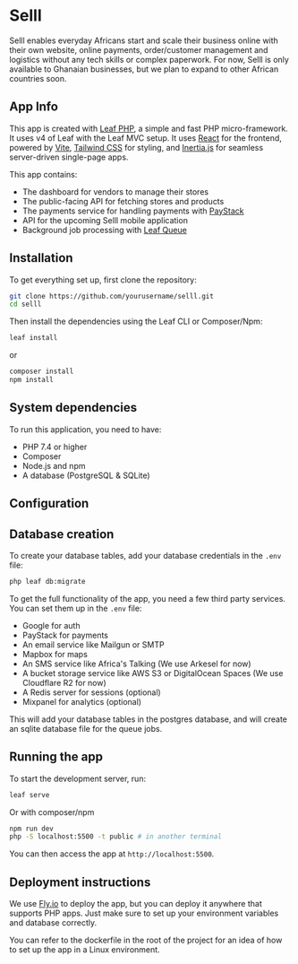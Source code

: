 # Selll

Selll enables everyday Africans start and scale their business online with their own website, online payments, order/customer management and logistics without any tech skills or complex paperwork. For now, Selll is only available to Ghanaian businesses, but we plan to expand to other African countries soon.

## App Info

This app is created with [Leaf PHP](https://leafphp.dev), a simple and fast PHP micro-framework. It uses v4 of Leaf with the Leaf MVC setup. It uses [React](https://reactjs.org/) for the frontend, powered by [Vite](https://vitejs.dev/), [Tailwind CSS](https://tailwindcss.com/) for styling, and [Inertia.js](https://inertiajs.com/) for seamless server-driven single-page apps.

This app contains:

- The dashboard for vendors to manage their stores
- The public-facing API for fetching stores and products
- The payments service for handling payments with [PayStack](https://paystack.com)
- API for the upcoming Selll mobile application
- Background job processing with [Leaf Queue](https://leafphp.dev/docs/utils/queues)

## Installation

To get everything set up, first clone the repository:

```bash
git clone https://github.com/yourusername/selll.git
cd selll
```

Then install the dependencies using the Leaf CLI or Composer/Npm:

```bash
leaf install
```

or

```bash
composer install
npm install
```

## System dependencies

To run this application, you need to have:

- PHP 7.4 or higher
- Composer
- Node.js and npm
- A database (PostgreSQL & SQLite)

## Configuration

## Database creation

To create your database tables, add your database credentials in the `.env` file:

```bash
php leaf db:migrate
```

To get the full functionality of the app, you need a few third party services. You can set them up in the `.env` file:

- Google for auth
- PayStack for payments
- An email service like Mailgun or SMTP
- Mapbox for maps
- An SMS service like Africa's Talking (We use Arkesel for now)
- A bucket storage service like AWS S3 or DigitalOcean Spaces (We use Cloudflare R2 for now)
- A Redis server for sessions (optional)
- Mixpanel for analytics (optional)

This will add your database tables in the postgres database, and will create an sqlite database file for the queue jobs.

## Running the app

To start the development server, run:

```bash
leaf serve
```

Or with composer/npm

```bash
npm run dev
php -S localhost:5500 -t public # in another terminal
```

You can then access the app at `http://localhost:5500`.

## Deployment instructions

We use [Fly.io](https://fly.io) to deploy the app, but you can deploy it anywhere that supports PHP apps. Just make sure to set up your environment variables and database correctly.

You can refer to the dockerfile in the root of the project for an idea of how to set up the app in a Linux environment.
